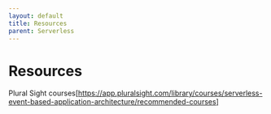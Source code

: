 ```yaml
---
layout: default
title: Resources
parent: Serverless
---
```


# Resources

Plural Sight courses[https://app.pluralsight.com/library/courses/serverless-event-based-application-architecture/recommended-courses]
